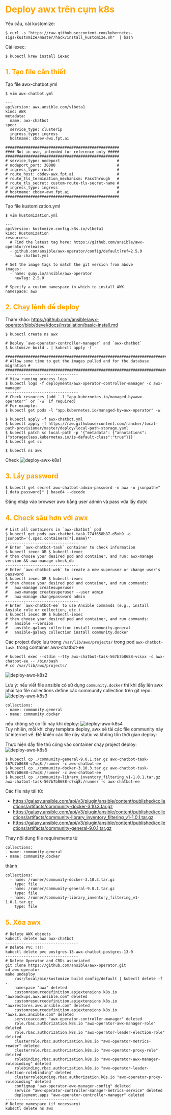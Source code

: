 <h1 style="color:orange">Deploy awx trên cụm k8s</h1>
Yêu cầu, cài kustomize: 

    $ curl -s "https://raw.githubusercontent.com/kubernetes-sigs/kustomize/master/hack/install_kustomize.sh"  | bash
Cài iexec:

    $ kubectl krew install iexec
<h2 style="color:orange">1. Tạo file cần thiết</h2>
Tạo file awx-chatbot.yml

    $ vim awx-chatbot.yml
    
    ---
    apiVersion: awx.ansible.com/v1beta1
    kind: AWX
    metadata:
      name: awx-chatbot
    spec:
      service_type: clusterip
      ingress_type: ingress
      hostname: cbdev-awx.fpt.ai
 
    ##################################################
    #### Not in use, intended for reference only #####
    ##################################################
    # service_type: nodeport                         #
    # nodeport_port: 30080                           #
    # ingress_type: route                            #
    # route_host: cbdev-awx.fpt.ai                   #
    # route_tls_termination_mechanism: Passthrough   #
    # route_tls_secret: custom-route-tls-secret-name #
    # ingress_type: ingress                          #
    # hostname: cbdev-awx.fpt.ai                     #
    ##################################################
Tạo file kustomization.yml

    $ vim kustomization.yml

    ---
    apiVersion: kustomize.config.k8s.io/v1beta1
    kind: Kustomization
    resources:
      # Find the latest tag here: https://github.com/ansible/awx-operator/releases
      - github.com/ansible/awx-operator/config/default?ref=2.5.0
      - awx-chatbot.yml
 
    # Set the image tags to match the git version from above
    images:
      - name: quay.io/ansible/awx-operator
        newTag: 2.5.0
 
    # Specify a custom namespace in which to install AWX
    namespace: awx
<h2 style="color:orange">2. Chạy lệnh để deploy</h2>

Tham khảo: https://github.com/ansible/awx-operator/blob/devel/docs/installation/basic-install.md

    $ kubectl create ns awx

    # Deploy `awx-operator-controller-manager` and `awx-chatbot`
    $ kustomize build . | kubectl apply -f -
 
    ###########################################################################
    # Allow some time to get the images pulled and for the database migration #
    ###########################################################################
    --------------------------------
    # View running process logs
    $ kubectl logs -f deployments/awx-operator-controller-manager -c awx-manager
    --------------------------------
    # Check resources (add `-l "app.kubernetes.io/managed-by=awx-operator"` or `-w` if required)
    # For example:
    $ kubectl get pods -l "app.kubernetes.io/managed-by=awx-operator" -w

    $ kubectl apply -f awx-chatbot.yml
    $ kubectl apply -f https://raw.githubusercontent.com/rancher/local-path-provisioner/master/deploy/local-path-storage.yaml
    $ kubectl patch sc local-path -p '{"metadata": {"annotations":{"storageclass.kubernetes.io/is-default-class":"true"}}}'
    $ kubectl get sc
 
    $ kubectl ns awx
Check
![deploy-awx-k8s1](../img/deploy-awx-k8s1.png)<br>
<h2 style="color:orange">3. Lấy password</h2>

    $ kubectl get secret awx-chatbot-admin-password -n awx -o jsonpath="{.data.password}" | base64 --decode
Đăng nhập vào browser awx bằng user admin và pass vừa lấy được
<h2 style="color:orange">4. Check sâu hơn với awx</h2>

    # List all containers in `awx-chatbot` pod
    $ kubectl get pods awx-chatbot-task-774f658b87-d5xh9 -o jsonpath='{.spec.containers[*].name}*'
    --------------------------------
    # Enter `awx-chatbot-task` container to check information
    $ kubectl iexec OR $ kubectl-iexec
    # then choose your desired pod and container, and run: awx-manage version && awx-manage check_db
    --------------------------------
    # Enter `awx-chatbot-web` to create a new superuser or change user's password
    $ kubectl iexec OR $ kubectl-iexec
    # then choose your desired pod and container, and run commands:
    #   awx-manage createsuperuser
    #   awx-manage createsuperuser --user admin
    #   awx-manage changepassword admin
    --------------------------------
    # Enter `awx-chatbot-ee` to use Ansible commands (e.g., install Ansible role or collection, etc.)
    $ kubectl iexec OR $ kubectl-iexec
    # then choose your desired pod and container, and run commands:
    #   ansible --version
    #   ansible-galaxy collection install community.general
    #   ansible-galaxy collection install community.docker

Các project được lưu trong `/var/lib/awx/projects/` trong pod `awx-chatbot-task`, trong container awx-chatbot-ee

    # kubectl exec --stdin --tty awx-chatbot-task-567b7b8688-vcsxx -c awx-chatbot-ee -- /bin/bash
    # cd /var/lib/awx/projects/
![deploy-awx-k8s2](../img/deploy-awx-k8s2.png)<br>

Lưu ý: nếu viết file ansible có sử dụng `community.docker` thì khi đẩy lên awx phải tạo file collections define các community collection trên git repo:
![deploy-awx-k8s3](../img/deploy-awx-k8s3.png)<br>

```
collections:
- name: community.general
- name: community.docker
```
nếu không sẽ có lỗi này khi deploy:
![deploy-awx-k8s4](../img/deploy-awx-k8s4.png)<br>
Tuy nhiên, mỗi khi chạy template deploy, awx sẽ tải các file community này từ internet về. Để khiến các file này static và không tốn thời gian deploy:

Thực hiện đẩy file thủ công vào container chạy project deploy:
![deploy-awx-k8s5](../img/deploy-awx-k8s5.png)<br>

```
$ kubectl cp ./community-general-9.0.1.tar.gz awx-chatbot-task-567b7b8688-c7xq8:/runner -c awx-chatbot-ee
$ kubectl cp ./community-docker-3.10.3.tar.gz awx-chatbot-task-567b7b8688-c7xq8:/runner -c awx-chatbot-ee
$ kubectl cp ./community-library_inventory_filtering_v1-1.0.1.tar.gz awx-chatbot-task-567b7b8688-c7xq8:/runner -c awx-chatbot-ee
```
Các file này tải từ:
- https://galaxy.ansible.com/api/v3/plugin/ansible/content/published/collections/artifacts/community-docker-3.10.3.tar.gz<br>
- https://galaxy.ansible.com/api/v3/plugin/ansible/content/published/collections/artifacts/community-library_inventory_filtering_v1-1.0.1.tar.gz<br>
- https://galaxy.ansible.com/api/v3/plugin/ansible/content/published/collections/artifacts/community-general-9.0.1.tar.gz<br>

Thay nội dung file requirements từ
```
collections:
- name: community.general
- name: community.docker
```
thành
```
collections:
  - name: /runner/community-docker-3.10.3.tar.gz
    type: file
  - name: /runner/community-general-9.0.1.tar.gz
    type: file
  - name: /runner/community-library_inventory_filtering_v1-1.0.1.tar.gz
    type: file
```

<h2 style="color:orange">5. Xóa awx</h2>

    # Delete AWX objects
    kubectl delete awx awx-chatbot
    --------------------------------
    # Delete PVC !!!!
    kubectl delete pvc postgres-13-awx-chatbot-postgres-13-0
    --------------------------------
    # Delete Operator and CRDs associated
    git clone https://github.com/ansible/awx-operator.git
    cd awx-operator
    make undeploy
        /usr/local/bin/kustomize build config/default | kubectl delete -f -
        namespace "awx" deleted
        customresourcedefinition.apiextensions.k8s.io "awxbackups.awx.ansible.com" deleted
        customresourcedefinition.apiextensions.k8s.io "awxrestores.awx.ansible.com" deleted
        customresourcedefinition.apiextensions.k8s.io "awxs.awx.ansible.com" deleted
        serviceaccount "awx-operator-controller-manager" deleted
        role.rbac.authorization.k8s.io "awx-operator-awx-manager-role" deleted
        role.rbac.authorization.k8s.io "awx-operator-leader-election-role" deleted
        clusterrole.rbac.authorization.k8s.io "awx-operator-metrics-reader" deleted
        clusterrole.rbac.authorization.k8s.io "awx-operator-proxy-role" deleted
        rolebinding.rbac.authorization.k8s.io "awx-operator-awx-manager-rolebinding" deleted
        rolebinding.rbac.authorization.k8s.io "awx-operator-leader-election-rolebinding" deleted
        clusterrolebinding.rbac.authorization.k8s.io "awx-operator-proxy-rolebinding" deleted
        configmap "awx-operator-awx-manager-config" deleted
        service "awx-operator-controller-manager-metrics-service" deleted
        deployment.apps "awx-operator-controller-manager" deleted
    --------------------------------
    # Delete namespace (if necessary)
    kubectl delete ns awx